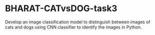 # BHARAT-CATvsDOG-task3
Develop an image classification model to distinguish between images of cats and dogs using CNN classifier to identify the images in Python.
